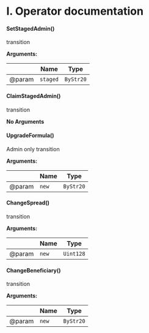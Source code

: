 # I. Operator documentation

#### SetStagedAdmin()

transition

  **Arguments:**

|        | Name      | Type               |
| ------ | --------- | ------------------ |
| @param | `staged` | `ByStr20`          |

#### ClaimStagedAdmin()

transition

**No Arguments**



#### UpgradeFormula()

 Admin only transition

  **Arguments:**

|        | Name      | Type               |
| ------ | --------- | ------------------ |
| @param | `new` | `ByStr20`          |

#### ChangeSpread()

transition

  **Arguments:**

|        | Name      | Type               |
| ------ | --------- | ------------------ |
| @param | `new` | `Uint128`          |

#### ChangeBeneficiary()

transition

  **Arguments:**

|        | Name      | Type               |
| ------ | --------- | ------------------ |
| @param | `new` | `ByStr20`          |